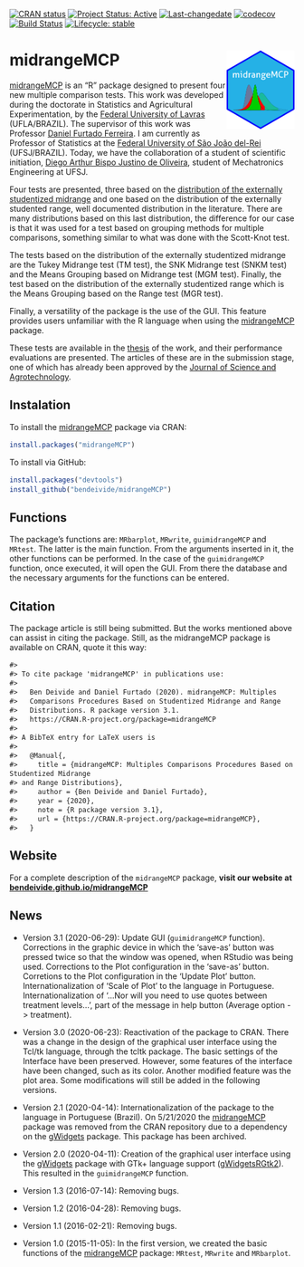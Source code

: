 
<!--
[![CRAN status](https://www.r-pkg.org/badges/version/midrangeMCP)](https://CRAN.R-project.org/package=midrangeMCP)
[![](https://cranlogs.r-pkg.org/badges/midrangeMCP?color=orange)](https://cran.r-project.org/package=midrangeMCP)
[![Lifecycle: stable](https://img.shields.io/badge/lifecycle-stable-brightgreen.svg)](https://www.tidyverse.org/lifecycle/#stable)
[![Travis build status](https://travis-ci.com/bendeivide/midrangeMCP.svg?branch=master)](https://travis-ci.com/bendeivide/midrangeMCP)[![R build status](https://github.com/bendeivide/midrangeMCP/workflows/R-CMD-check/badge.svg)](https://github.com/bendeivide/midrangeMCP/actions)
-->

[![CRAN
status](https://www.r-pkg.org/badges/version/midrangeMCP)](https://CRAN.R-project.org/package=midrangeMCP)
[![Project Status:
Active](https://www.repostatus.org/badges/latest/active.svg)](https://www.repostatus.org/#concept)
[![Last-changedate](https://img.shields.io/badge/last%20change-2020--11--06-yellowgreen.svg)](/commits/master)
[![codecov](https://codecov.io/gh/bendeivide/midrangeMCP/branch/master/graph/badge.svg)](https://codecov.io/gh/bendeivide/midrangeMCP)
[![Build
Status](https://travis-ci.com/bendeivide/midrangeMCP.svg?branch=master)](https://travis-ci.com/bendeivide/midrangeMCP)
[![Lifecycle:
stable](https://img.shields.io/badge/lifecycle-maturing-brightgreen.svg)](https://www.tidyverse.org/lifecycle/#maturing)

# midrangeMCP <img src='man/figures/logo.png' align="right" height="139" />

[midrangeMCP](https://bendeivide.github.io/midrangeMCP) is an “R”
package designed to present four new multiple comparison tests. This
work was developed during the doctorate in Statistics and Agricultural
Experimentation, by the [Federal University of Lavras](https://ufla.br/)
(UFLA/BRAZIL). The supervisor of this work was Professor [Daniel Furtado
Ferreira](http://www.dex.ufla.br/~danielff/). I am currently as
Professor of Statistics at the [Federal University of São João
del-Rei](https://ufsj.edu.br/) (UFSJ/BRAZIL). Today, we have the
collaboration of a student of scientific initiation, [Diego Arthur Bispo
Justino de Oliveira](https://digoarthur.github.io/), student of
Mechatronics Engineering at UFSJ.

Four tests are presented, three based on the [distribution of the
externally studentized
midrange](https://www.scielo.br/scielo.php?script=sci_abstract&pid=S1413-70542017000400378&lng=en&nrm=iso&tlng=pt)
and one based on the distribution of the externally studented range,
well documented distribution in the literature. There are many
distributions based on this last distribution, the difference for our
case is that it was used for a test based on grouping methods for
multiple comparisons, something similar to what was done with the
Scott-Knot test.

The tests based on the distribution of the externally studentized
midrange are the Tukey Midrange test (TM test), the SNK Midrange test
(SNKM test) and the Means Grouping based on Midrange test (MGM test).
Finally, the test based on the distribution of the externally
studentized range which is the Means Grouping based on the Range test
(MGR test).

Finally, a versatility of the package is the use of the GUI. This
feature provides users unfamiliar with the R language when using the
[midrangeMCP](https://CRAN.R-project.org/package=midrangeMCP) package.

These tests are available in the
[thesis](https://www.google.com/url?sa=t&rct=j&q=&esrc=s&source=web&cd=&cad=rja&uact=8&ved=2ahUKEwixqp_O4u3sAhU7EbkGHUTUCOMQFjAAegQIAxAC&url=http%3A%2F%2Frepositorio.ufla.br%2Fjspui%2Fbitstream%2F1%2F11466%2F2%2FTESE_Testes%2520de%2520compara%25C3%25A7%25C3%25B5es%2520m%25C3%25BAltiplas%2520baseados%2520na%2520distribui%25C3%25A7%25C3%25A3o%2520da%2520midrange%2520estudentizada%2520externamente.pdf&usg=AOvVaw1N5jvuEggxmsxhq9GnbCqT)
of the work, and their performance evaluations are presented. The
articles of these are in the submission stage, one of which has already
been approved by the [Journal of Science and
Agrotechnology](https://www.scielo.br/scielo.php?pid=1413-7054&script=sci_serial).

## Instalation

To install the
[midrangeMCP](https://CRAN.R-project.org/package=midrangeMCP) package
via CRAN:

``` r
install.packages("midrangeMCP")
```

To install via GitHub:

``` r
install.packages("devtools")
install_github("bendeivide/midrangeMCP")
```

## Functions

The package’s functions are: `MRbarplot`, `MRwrite`, `guimidrangeMCP`
and `MRtest`. The latter is the main function. From the arguments
inserted in it, the other functions can be performed. In the case of the
`guimidrangeMCP` function, once executed, it will open the GUI. From
there the database and the necessary arguments for the functions can be
entered.

## Citation

The package article is still being submitted. But the works mentioned
above can assist in citing the package. Still, as the midrangeMCP
package is available on CRAN, quote it this way:

    #> 
    #> To cite package 'midrangeMCP' in publications use:
    #> 
    #>   Ben Deivide and Daniel Furtado (2020). midrangeMCP: Multiples
    #>   Comparisons Procedures Based on Studentized Midrange and Range
    #>   Distributions. R package version 3.1.
    #>   https://CRAN.R-project.org/package=midrangeMCP
    #> 
    #> A BibTeX entry for LaTeX users is
    #> 
    #>   @Manual{,
    #>     title = {midrangeMCP: Multiples Comparisons Procedures Based on Studentized Midrange
    #> and Range Distributions},
    #>     author = {Ben Deivide and Daniel Furtado},
    #>     year = {2020},
    #>     note = {R package version 3.1},
    #>     url = {https://CRAN.R-project.org/package=midrangeMCP},
    #>   }

## Website

For a complete description of the `midrangeMCP` package, **visit our
website at
[bendeivide.github.io/midrangeMCP](https://bendeivide.github.io/midrangeMCP/)**

## News

  - Version 3.1 (2020-06-29): Update GUI (`guimidrangeMCP` function).
    Corrections in the graphic device in which the ‘save-as’ button was
    pressed twice so that the window was opened, when RStudio was being
    used. Corrections to the Plot configuration in the ‘save-as’ button.
    Corretions to the Plot configuration in the ‘Update Plot’ button.
    Internationalization of ‘Scale of Plot’ to the language in
    Portuguese. Internationalization of ‘…Nor will you need to use
    quotes between treatment levels…’, part of the message in help
    button (Average option -\> treatment).

  - Version 3.0 (2020-06-23): Reactivation of the package to CRAN. There
    was a change in the design of the graphical user interface using the
    Tcl/tk language, through the tcltk package. The basic settings of
    the Interface have been preserved. However, some features of the
    interface have been changed, such as its color. Another modified
    feature was the plot area. Some modifications will still be added in
    the following versions.

  - Version 2.1 (2020-04-14): Internationalization of the package to the
    language in Portuguese (Brazil). On 5/21/2020 the
    [midrangeMCP](https://CRAN.R-project.org/package=midrangeMCP)
    package was removed from the CRAN repository due to a dependency on
    the [gWidgets](https://CRAN.R-project.org/package=gWidgets) package.
    This package has been archived.

  - Version 2.0 (2020-04-11): Creation of the graphical user interface
    using the [gWidgets](https://CRAN.R-project.org/package=gWidgets)
    package with GTk+ language support
    ([gWidgetsRGtk2](https://CRAN.R-project.org/package=gWidgetsRGtk2)).
    This resulted in the `guimidrangeMCP` function.

  - Version 1.3 (2016-07-14): Removing bugs.

  - Version 1.2 (2016-04-28): Removing bugs.

  - Version 1.1 (2016-02-21): Removing bugs.

  - Version 1.0 (2015-11-05): In the first version, we created the basic
    functions of the
    [midrangeMCP](https://cran.r-project.org/package=midrangeMCP)
    package: `MRtest`, `MRwrite` and `MRbarplot`.
